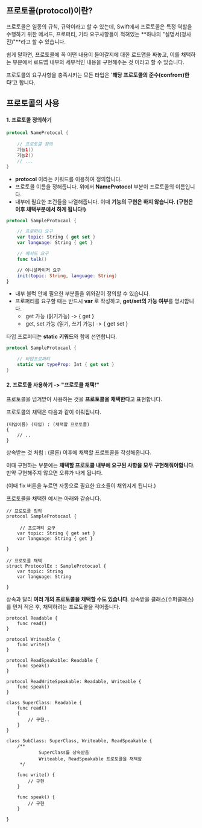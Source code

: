 ## 프로토콜(protocol)이란?

프로토콜은 일종의 규칙, 규약이라고 할 수 있는데, Swift에서 프로토콜은 특정 역할을 수행하기 위한 메서드, 프로퍼티, 기타 요구사항들이 적혀있는 **하나의 "설명서(청사진)"**라고 할 수 있습니다. 

쉽게 말하면, 프로토콜에 꼭 어떤 내용이 들어갈지에 대한 로드맵을 짜놓고, 이를 채택하는 부분에서 로드맵 내부의 세부적인 내용을 구현해주는 것 이라고 할 수 있습니다.

프로토콜의 요구사항을 충족시키는 모든 타입은 '**해당 프로토콜의 준수(confrom)한다**'고 합니다.

## 프로토콜의 사용

#### **1\. 프로토콜 정의하기**

```swift
protocol NameProtocol {
	
	// 프로토콜 정의
    기능1()
    기능2()
    // ...
}
```

-   **protocol** 이라는 키워드를 이용하여 정의합니다.
-   프로토콜 이름을 정해줍니다. 위에서 **NameProtocol** 부분이 프로토콜의 이름입니다.
-   내부에 필요한 조건들을 나열해줍니다. 이때 **기능의 구현은 하지 않습니다. (구현은 이후 채택부분에서 하게 됩니다!)**

```swift
protocol SampleProtocaol {

    // 프로퍼티 요구
    var topic: String { get set }
    var language: String { get }

    // 메서드 요구
    func talk() 

    // 이니셜라이저 요구
    init(topic: String, language: String)
}
```

-   내부 블럭 안에 필요한 부분들을 위와같이 정의할 수 있습니다.
-   프로퍼티를 요구할 때는 반드시 **var** 로 작성하고, **get/set의 가능 여부**를 명시합니다.
    -    get 가능 (읽기가능) -> { get }
    -    get, set 가능 (읽기, 쓰기 가능) -> { get set }

타입 프로퍼티는 **static 키워드**와 함께 선언합니다.

```swift
protocol SampleProtocaol {

    // 타입프로퍼티
    static var typeProp: Int { get set }
}
```

#### **2\. 프로토콜 사용하기 -> "프로토콜 채택!"**

프로토콜을 넘겨받아 사용하는 것을 **프로토콜을 채택한다**고 표현합니다.

프로토콜의 채택은 다음과 같이 이뤄집니다.

```swfit
(타입이름) (타입) : (채택할 프로토콜)
{
	// ..
}
```

상속받는 것 처럼 : (콜론) 이후에 채택할 프로토콜을 작성해줍니다.

이때 구현하는 부분에는 **채택할 프로토콜 내부에 요구된 사항을 모두 구현해줘야합니다**. 만약 구현해주지 않으면 오류가 나게 됩니다. 

(이때 fix 버튼을 누르면 자동으로 필요한 요소들이 채워지게 됩니다.)

프로토콜을 채택한 예시는 아래와 같습니다.

```swfit
// 프로토콜 정의
protocol SampleProtocaol {

     // 프로퍼티 요구
    var topic: String { get set }
    var language: String { get }

}

// 프로토콜 채택
struct ProtocolEx : SampleProtocaol {
    var topic: String
    var language: String
    
}
```

상속과 달리 **여러 개의 프로토콜을 채택할 수도 있습니다**. 상속받을 클래스(슈퍼클래스)를 먼저 적은 후, 채택하려는 프로토콜을 적어줍니다.

```swfit
protocol Readable {
    func read()
}

protocol Writeable {
    func write()
}

protocol ReadSpeakable: Readable {
    func speak()
}

protocol ReadWriteSpeakable: Readable, Writeable {
    func speak()
}

class SuperClass: Readable {
    func read()
    {
        // 구현..
    }
}

class SubClass: SuperClass, Writeable, ReadSpeakable {
    /**
            SuperClass를 상속받음
            Writeable, ReadSpeakable 프로토콜을 채택함
     */
    
    func write() {
        // 구현
    }
    
    func speak() {
        // 구현 
    }
    
}
```
